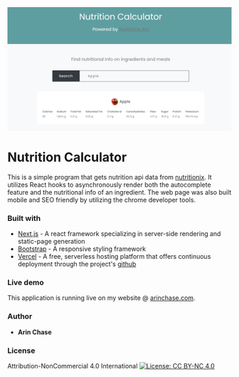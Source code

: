 ![Alt text](/public/images/preview.png)

# Nutrition Calculator
This is a simple program that gets nutrition api data from [nutritionix](https://nutritionix.com). It utilizes React hooks to asynchronously render both the autocomplete feature and the nutritional info of an ingredient. The web page was also built mobile and SEO friendly by utilizing the chrome developer tools.

### Built with
* [Next.js](https://nextjs.org/) - A react framework specializing in server-side rendering and static-page generation
* [Bootstrap](https://getbootstrap.com/) - A responsive styling framework
* [Vercel](https://vercel.com/) - A free, serverless hosting platform that offers continuous deployment through the project's [github](https://github.com/ArinChase/nutrition-calculator)

### Live demo
This application is running live on my website @ [arinchase.com](https://arinchase.com).

### Author
* **Arin Chase**

### License
Attribution-NonCommercial 4.0 International
[![License: CC BY-NC 4.0](https://licensebuttons.net/l/by-nc/4.0/80x15.png)](https://creativecommons.org/licenses/by-nc/4.0/)